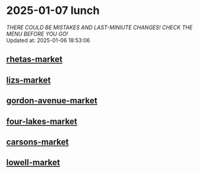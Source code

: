 # 2025-01-07 lunch  
*THERE COULD BE MISTAKES AND LAST-MINIUTE CHANGES! CHECK THE MENU BEFORE YOU GO!*  
Updated at: 2025-01-06 18:53:06  
## [rhetas-market](https://wisc-housingdining.nutrislice.com/menu/rhetas-market/lunch/2025-01-07)  
## [lizs-market](https://wisc-housingdining.nutrislice.com/menu/lizs-market/lunch/2025-01-07)  
## [gordon-avenue-market](https://wisc-housingdining.nutrislice.com/menu/gordon-avenue-market/lunch/2025-01-07)  
## [four-lakes-market](https://wisc-housingdining.nutrislice.com/menu/four-lakes-market/lunch/2025-01-07)  
## [carsons-market](https://wisc-housingdining.nutrislice.com/menu/carsons-market/lunch/2025-01-07)  
## [lowell-market](https://wisc-housingdining.nutrislice.com/menu/lowell-market/lunch/2025-01-07)  
  

